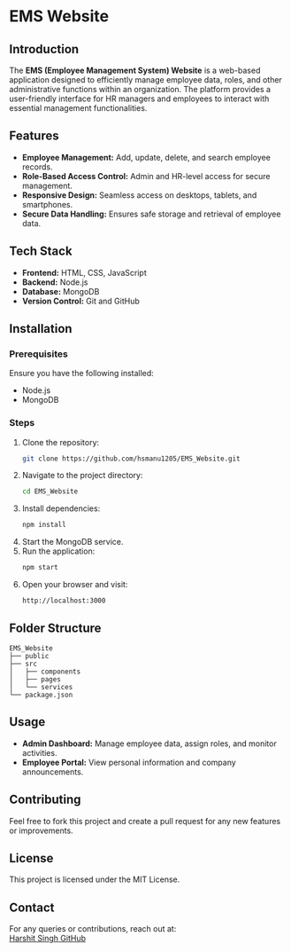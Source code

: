# EMS Website  

## Introduction  
The **EMS (Employee Management System) Website** is a web-based application designed to efficiently manage employee data, roles, and other administrative functions within an organization. The platform provides a user-friendly interface for HR managers and employees to interact with essential management functionalities.  

## Features  
- **Employee Management:** Add, update, delete, and search employee records.  
- **Role-Based Access Control:** Admin and HR-level access for secure management.  
- **Responsive Design:** Seamless access on desktops, tablets, and smartphones.  
- **Secure Data Handling:** Ensures safe storage and retrieval of employee data.  

## Tech Stack  
- **Frontend:** HTML, CSS, JavaScript  
- **Backend:** Node.js  
- **Database:** MongoDB  
- **Version Control:** Git and GitHub  

## Installation  

### Prerequisites  
Ensure you have the following installed:  
- Node.js  
- MongoDB  

### Steps  
1. Clone the repository:  
   ```bash
   git clone https://github.com/hsmanu1205/EMS_Website.git
   ```  
2. Navigate to the project directory:  
   ```bash
   cd EMS_Website
   ```  
3. Install dependencies:  
   ```bash
   npm install
   ```  
4. Start the MongoDB service.  
5. Run the application:  
   ```bash
   npm start
   ```  
6. Open your browser and visit:  
   ```
   http://localhost:3000
   ```  

## Folder Structure  
```
EMS_Website  
├── public  
├── src  
│   ├── components  
│   ├── pages  
│   └── services  
└── package.json  
```  

## Usage  
- **Admin Dashboard:** Manage employee data, assign roles, and monitor activities.  
- **Employee Portal:** View personal information and company announcements.  

## Contributing  
Feel free to fork this project and create a pull request for any new features or improvements.  

## License  
This project is licensed under the MIT License.  

## Contact  
For any queries or contributions, reach out at:  
[Harshit Singh GitHub](https://github.com/hsmanu1205)  
